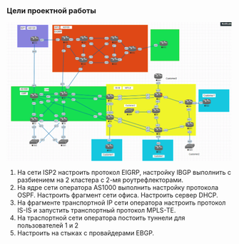 ### Цели проектной работы

![Shem_project.png](Shem_project.png)

1. На сети ISP2 настроить протокол EIGRP, настройку IBGP выполнить с разбиением на 2 кластера с 2-мя роутрефлекторами.
2. На ядре сети оператора AS1000 выполнить настройку протокола OSPF. Настроить фрагмент сети офиса. Настроить сервер DHCP.
3. На фрагменте транспортной IP сети оператора настроить протокол IS-IS и запустить транспортный протокол MPLS-TE.
4. На траспортной сети оператора постоить туннели для пользователей 1 и 2
5. Настроить на стыках с провайдерами EBGP.
